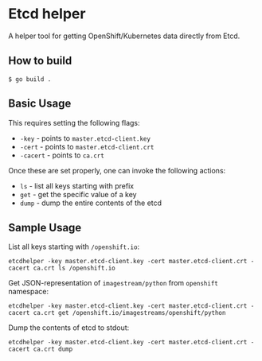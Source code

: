# Etcd helper

A helper tool for getting OpenShift/Kubernetes data directly from Etcd.

## How to build

    $ go build .

## Basic Usage

This requires setting the following flags:

* `-key` - points to `master.etcd-client.key`
* `-cert` - points to `master.etcd-client.crt`
* `-cacert` - points to `ca.crt`

Once these are set properly, one can invoke the following actions:

* `ls` - list all keys starting with prefix
* `get` - get the specific value of a key
* `dump` - dump the entire contents of the etcd

## Sample Usage

List all keys starting with `/openshift.io`:

```
etcdhelper -key master.etcd-client.key -cert master.etcd-client.crt -cacert ca.crt ls /openshift.io
```

Get JSON-representation of `imagestream/python` from `openshift` namespace:

```
etcdhelper -key master.etcd-client.key -cert master.etcd-client.crt -cacert ca.crt get /openshift.io/imagestreams/openshift/python
```

Dump the contents of etcd to stdout:

```
etcdhelper -key master.etcd-client.key -cert master.etcd-client.crt -cacert ca.crt dump
```
